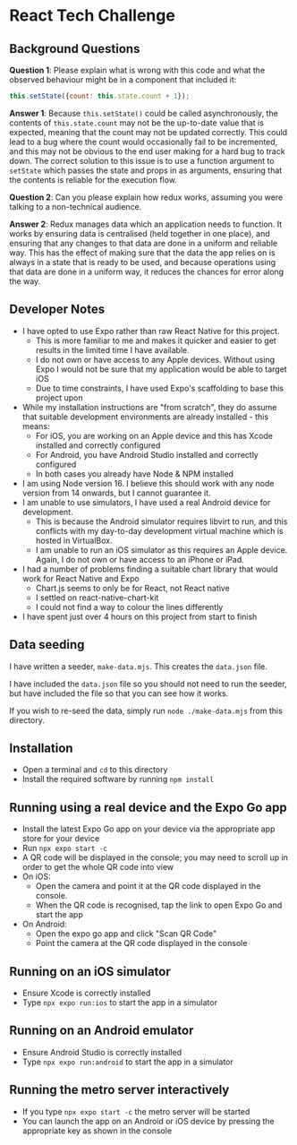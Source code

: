 # React Tech Challenge

## Background Questions

**Question 1**: 
Please explain what is wrong with this code and what the observed behaviour might be in a component that included it:
```javascript
this.setState({count: this.state.count + 1});
```

**Answer 1**: 
Because `this.setState()` could be called asynchronously, the contents of `this.state.count` may not be the up-to-date value that is expected, meaning that the count may not be updated correctly. This could lead to a bug where the count would occasionally fail to be incremented, and this may not be obvious to the end user making for a hard bug to track down. The correct solution to this issue is to use a function argument to `setState` which passes the state and props in as arguments, ensuring that the contents is reliable for the execution flow.

**Question 2**: 
Can you please explain how redux works, assuming you were talking to a non-technical audience.

**Answer 2**: 
Redux manages data which an application needs to function. It works by ensuring data is centralised (held together in one place), and ensuring that any changes to that data are done in a uniform and reliable way. This has the effect of making sure that the data the app relies on is always in a state that is ready to be used, and because operations using that data are done in a uniform way, it reduces the chances for error along the way.

## Developer Notes

* I have opted to use Expo rather than raw React Native for this project. 
  * This is more familiar to me and makes it quicker and easier to get results in the limited time I have available.
  * I do not own or have access to any Apple devices. Without using Expo I would not be sure that my application would be able to target iOS
  * Due to time constraints, I have used Expo's scaffolding to base this project upon
* While my installation instructions are "from scratch", they do assume that suitable development environments are already installed - this means:
  * For iOS, you are working on an Apple device and this has Xcode installed and correctly configured
  * For Android, you have Android Studio installed and correctly configured
  * In both cases you already have Node & NPM installed
* I am using Node version 16. I believe this should work with any node version from 14 onwards, but I cannot guarantee it.
* I am unable to use simulators, I have used a real Android device for development.
  * This is because the Android simulator requires libvirt to run, and this conflicts with my day-to-day development virtual machine which is hosted in VirtualBox.
  * I am unable to run an iOS simulator as this requires an Apple device. Again, I do not own or have access to an iPhone or iPad.
* I had a number of problems finding a suitable chart library that would work for React Native and Expo
  * Chart.js seems to only be for React, not React native
  * I settled on react-native-chart-kit
  * I could not find a way to colour the lines differently
* I have spent just over 4 hours on this project from start to finish

## Data seeding

I have written a seeder, `make-data.mjs`. This creates the `data.json` file. 

I have included the `data.json` file so you should not need to run the seeder, but have included the file so that you can see how it works.

If you wish to re-seed the data, simply run `node ./make-data.mjs` from this directory.

## Installation

* Open a terminal and `cd` to this directory
* Install the required software by running `npm install`

## Running using a real device and the Expo Go app

* Install the latest Expo Go app on your device via the appropriate app store for your device
* Run `npx expo start -c`
* A QR code will be displayed in the console; you may need to scroll up in order to get the whole QR code into view
* On iOS:
  * Open the camera and point it at the QR code displayed in the console.
  * When the QR code is recognised, tap the link to open Expo Go and start the app
* On Android:
  * Open the expo go app and click "Scan QR Code"
  * Point the camera at the QR code displayed in the console

## Running on an iOS simulator

* Ensure Xcode is correctly installed
* Type `npx expo run:ios` to start the app in a simulator

## Running on an Android emulator

* Ensure Android Studio is correctly installed
* Type `npx expo run:android` to start the app in a simulator

## Running the metro server interactively

* If you type `npx expo start -c` the metro server will be started
* You can launch the app on an Android or iOS device by pressing the appropriate key as shown in the console

